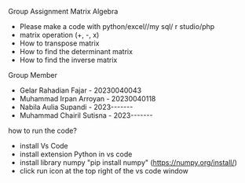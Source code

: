 Group Assignment
Matrix Algebra

- Please make a code with python/excel//my sql/ r studio/php
- matrix operation (+, -, x)
- How to transpose matrix
- How to find the determinant matrix
- How to find the inverse matrix


Group Member
- Gelar Rahadian Fajar - 20230040043
- Muhammad Irpan Arroyan - 20230040118
- Nabila Aulia Supandi - 2023-------
- Muhammad Chairil Sutisna - 2023-------

how to run the code?
- install Vs Code
- install extension Python in vs code
- install library numpy "pip install numpy" (https://numpy.org/install/)
- click run icon at the top right of the vs code window
